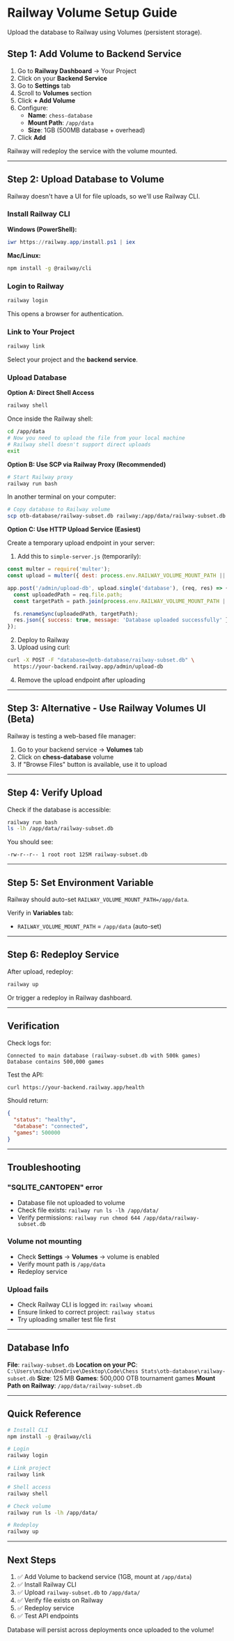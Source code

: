 # Railway Volume Setup Guide

Upload the database to Railway using Volumes (persistent storage).

## Step 1: Add Volume to Backend Service

1. Go to **Railway Dashboard** → Your Project
2. Click on your **Backend Service**
3. Go to **Settings** tab
4. Scroll to **Volumes** section
5. Click **+ Add Volume**
6. Configure:
   - **Name**: `chess-database`
   - **Mount Path**: `/app/data`
   - **Size**: 1GB (500MB database + overhead)
7. Click **Add**

Railway will redeploy the service with the volume mounted.

---

## Step 2: Upload Database to Volume

Railway doesn't have a UI for file uploads, so we'll use Railway CLI.

### Install Railway CLI

**Windows (PowerShell):**
```powershell
iwr https://railway.app/install.ps1 | iex
```

**Mac/Linux:**
```bash
npm install -g @railway/cli
```

### Login to Railway

```bash
railway login
```

This opens a browser for authentication.

### Link to Your Project

```bash
railway link
```

Select your project and the **backend service**.

### Upload Database

**Option A: Direct Shell Access**

```bash
railway shell
```

Once inside the Railway shell:
```bash
cd /app/data
# Now you need to upload the file from your local machine
# Railway shell doesn't support direct uploads
exit
```

**Option B: Use SCP via Railway Proxy (Recommended)**

```bash
# Start Railway proxy
railway run bash
```

In another terminal on your computer:
```bash
# Copy database to Railway volume
scp otb-database/railway-subset.db railway:/app/data/railway-subset.db
```

**Option C: Use HTTP Upload Service (Easiest)**

Create a temporary upload endpoint in your server:

1. Add this to `simple-server.js` (temporarily):

```javascript
const multer = require('multer');
const upload = multer({ dest: process.env.RAILWAY_VOLUME_MOUNT_PATH || './uploads/' });

app.post('/admin/upload-db', upload.single('database'), (req, res) => {
  const uploadedPath = req.file.path;
  const targetPath = path.join(process.env.RAILWAY_VOLUME_MOUNT_PATH || './uploads', 'railway-subset.db');

  fs.renameSync(uploadedPath, targetPath);
  res.json({ success: true, message: 'Database uploaded successfully' });
});
```

2. Deploy to Railway
3. Upload using curl:

```bash
curl -X POST -F "database=@otb-database/railway-subset.db" \
  https://your-backend.railway.app/admin/upload-db
```

4. Remove the upload endpoint after uploading

---

## Step 3: Alternative - Use Railway Volumes UI (Beta)

Railway is testing a web-based file manager:

1. Go to your backend service → **Volumes** tab
2. Click on **chess-database** volume
3. If "Browse Files" button is available, use it to upload

---

## Step 4: Verify Upload

Check if the database is accessible:

```bash
railway run bash
ls -lh /app/data/railway-subset.db
```

You should see:
```
-rw-r--r-- 1 root root 125M railway-subset.db
```

---

## Step 5: Set Environment Variable

Railway should auto-set `RAILWAY_VOLUME_MOUNT_PATH=/app/data`.

Verify in **Variables** tab:
- `RAILWAY_VOLUME_MOUNT_PATH` = `/app/data` (auto-set)

---

## Step 6: Redeploy Service

After upload, redeploy:

```bash
railway up
```

Or trigger a redeploy in Railway dashboard.

---

## Verification

Check logs for:
```
Connected to main database (railway-subset.db with 500k games)
Database contains 500,000 games
```

Test the API:
```bash
curl https://your-backend.railway.app/health
```

Should return:
```json
{
  "status": "healthy",
  "database": "connected",
  "games": 500000
}
```

---

## Troubleshooting

### "SQLITE_CANTOPEN" error
- Database file not uploaded to volume
- Check file exists: `railway run ls -lh /app/data/`
- Verify permissions: `railway run chmod 644 /app/data/railway-subset.db`

### Volume not mounting
- Check **Settings** → **Volumes** → volume is enabled
- Verify mount path is `/app/data`
- Redeploy service

### Upload fails
- Check Railway CLI is logged in: `railway whoami`
- Ensure linked to correct project: `railway status`
- Try uploading smaller test file first

---

## Database Info

**File**: `railway-subset.db`
**Location on your PC**: `C:\Users\micha\OneDrive\Desktop\Code\Chess Stats\otb-database\railway-subset.db`
**Size**: 125 MB
**Games**: 500,000 OTB tournament games
**Mount Path on Railway**: `/app/data/railway-subset.db`

---

## Quick Reference

```bash
# Install CLI
npm install -g @railway/cli

# Login
railway login

# Link project
railway link

# Shell access
railway shell

# Check volume
railway run ls -lh /app/data/

# Redeploy
railway up
```

---

## Next Steps

1. ✅ Add Volume to backend service (1GB, mount at `/app/data`)
2. ✅ Install Railway CLI
3. ✅ Upload `railway-subset.db` to `/app/data/`
4. ✅ Verify file exists on Railway
5. ✅ Redeploy service
6. ✅ Test API endpoints

Database will persist across deployments once uploaded to the volume!
